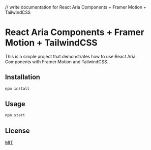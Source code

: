 // write documentation for React Aria Components + Framer Motion + TailwindCSS

# React Aria Components + Framer Motion + TailwindCSS

This is a simple project that demonstrates how to use React Aria Components with Framer Motion and TailwindCSS.

## Installation

```bash
npm install
```

## Usage

```bash
npm start
```

## License

[MIT](https://choosealicense.com/licenses/mit/)

```

```

